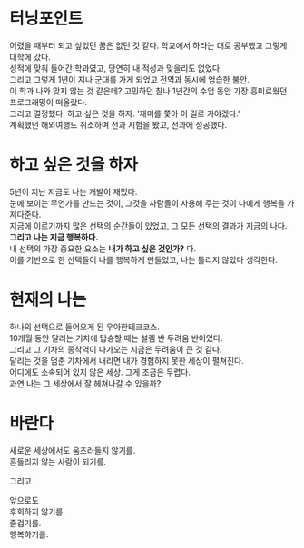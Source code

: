 # 터닝포인트
어렸을 때부터 되고 싶었던 꿈은 없던 것 같다. 학교에서 하라는 대로 공부했고 그렇게 대학에 갔다.  
성적에 맞춰 들어간 학과였고, 당연히 내 적성과 맞을리도 없었다.  
그리고 그렇게 1년이 지나 군대를 가게 되었고 전역과 동시에 엄습한 불안.  
이 학과 나와 맞지 않는 것 같은데? 고민하던 찰나 1년간의 수업 동안 가장 흥미로웠던 프로그래밍이 떠올랐다.  
그리고 결정했다. 하고 싶은 것을 하자. '재미를 쫓아 이 길로 가야겠다.'  
계획했던 해외여행도 취소하며 전과 시험을 봤고, 전과에 성공했다.  

# 하고 싶은 것을 하자
5년이 지난 지금도 나는 개발이 재밌다.  
눈에 보이는 무언가를 만드는 것이, 그것을 사람들이 사용해 주는 것이 나에게 행복을 가져다준다.  
지금에 이르기까지 많은 선택의 순간들이 있었고, 그 모든 선택의 결과가 지금의 나다.  
**그리고 나는 지금 행복하다.**  
내 선택의 가장 중요한 요소는 **내가 하고 싶은 것인가?** 다.  
이를 기반으로 한 선택들이 나를 행복하게 만들었고, 나는 틀리지 않았다 생각한다.  

# 현재의 나는
하나의 선택으로 들어오게 된 우아한테크코스.  
10개월 동안 달리는 기차에 탑승할 때는 설렘 반 두려움 반이었다.  
그리고 그 기차의 종착역이 다가오는 지금은 두려움이 큰 것 같다.  
달리는 것을 멈춘 기차에서 내리면 내가 경험하지 못한 세상이 펼쳐진다.  
어디에도 소속되어 있지 않은 세상. 그게 조금은 두렵다.  
과연 나는 그 세상에서 잘 헤쳐나갈 수 있을까?  

# 바란다
새로운 세상에서도 움츠러들지 않기를.  
흔들리지 않는 사람이 되기를.  

그리고  

앞으로도  
후회하지 않기를.  
즐겁기를.  
행복하기를.  